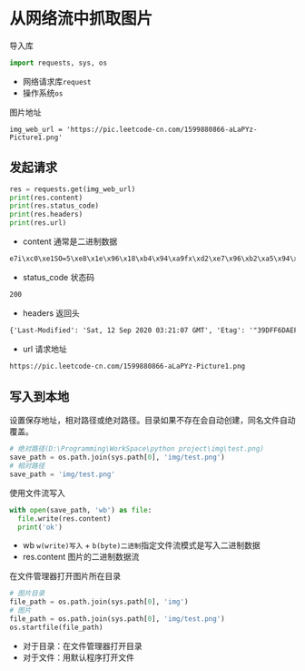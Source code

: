 # 从网络流中抓取图片



导入库

```python
import requests, sys, os
```

- 网络请求库`request`
- 操作系统`os`

图片地址

```http
img_web_url = 'https://pic.leetcode-cn.com/1599880866-aLaPYz-Picture1.png'
```



## 发起请求



```python
res = requests.get(img_web_url)
print(res.content)
print(res.status_code)
print(res.headers)
print(res.url)
```

- content 通常是二进制数据

```html
e7i\xc0\xe1SO=5\xe8\x1e\x96\x18\xb4\x94\xa9fx\xd2\xe7\x96\xb2\xa5\x94\xa9\xa7q`\xf4\x1e\xd2\x0c@\xf5\x05\xd5\x9a\xf2Z\x9b\xe23T\xbf\x1fa\xd1\xf1\x14,T\x17\x9b\x
```

- status_code 状态码

```html
200
```

- headers 返回头

```html
{'Last-Modified': 'Sat, 12 Sep 2020 03:21:07 GMT', 'Etag': '"39DFF6DAEF81694DA66E26432133428E"', 'Server': 'AliyunOSS', 'Date': 'Sat, 20 May 2023 13:15:12 GMT', 'Content-Type': 'image/png',  'Content-Length': '77907', 'Cache-Control': 'max-age=3600'}
```

- url 请求地址

```html
https://pic.leetcode-cn.com/1599880866-aLaPYz-Picture1.png
```



## 写入到本地



设置保存地址，相对路径或绝对路径。目录如果不存在会自动创建，同名文件自动覆盖。

```python
# 绝对路径(D:\Programming\WorkSpace\python project\img\test.png)
save_path = os.path.join(sys.path[0], 'img/test.png')
# 相对路径
save_path = 'img/test.png'
```

使用文件流写入

```python
with open(save_path, 'wb') as file:
  file.write(res.content)
  print('ok')
```

- wb `w(write)写入` + `b(byte)二进制`指定文件流模式是写入二进制数据
- res.content 图片的二进制数据流

在文件管理器打开图片所在目录

```python
# 图片目录
file_path = os.path.join(sys.path[0], 'img')
# 图片
file_path = os.path.join(sys.path[0], 'img/test.png')
os.startfile(file_path)
```

- 对于目录：在文件管理器打开目录
- 对于文件：用默认程序打开文件